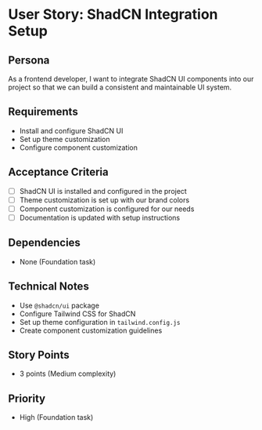 # User Story: ShadCN Integration Setup

## Persona

As a frontend developer, I want to integrate ShadCN UI components into our project so that we can build a consistent and maintainable UI system.

## Requirements

- Install and configure ShadCN UI
- Set up theme customization
- Configure component customization

## Acceptance Criteria

- [ ] ShadCN UI is installed and configured in the project
- [ ] Theme customization is set up with our brand colors
- [ ] Component customization is configured for our needs
- [ ] Documentation is updated with setup instructions

## Dependencies

- None (Foundation task)

## Technical Notes

- Use `@shadcn/ui` package
- Configure Tailwind CSS for ShadCN
- Set up theme configuration in `tailwind.config.js`
- Create component customization guidelines

## Story Points

- 3 points (Medium complexity)

## Priority

- High (Foundation task)
